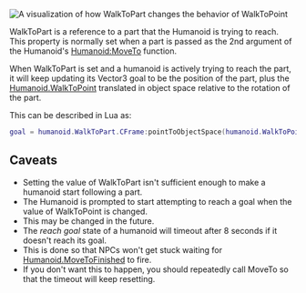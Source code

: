 ![A visualization of how WalkToPart changes the behavior of WalkToPoint](https://developer.roblox.com/assets/bltc76671f1665d7da0/WalkToPart.gif)

WalkToPart is a reference to a part that the Humanoid is trying to reach. This property is normally set when a part is passed as the 2nd argument of the Humanoid's [Humanoid:MoveTo](https://developer.roblox.com/en-us/api-reference/function/Humanoid/MoveTo) function.

When WalkToPart is set and a humanoid is actively trying to reach the part, it will keep updating its Vector3 goal to be the position of the part, plus the [Humanoid.WalkToPoint](https://developer.roblox.com/en-us/api-reference/property/Humanoid/WalkToPoint) translated in object space relative to the rotation of the part.

This can be described in Lua as:

```Lua
goal = humanoid.WalkToPart.CFrame:pointToObjectSpace(humanoid.WalkToPoint)
``` 

Caveats
-------

*   Setting the value of WalkToPart isn't sufficient enough to make a humanoid start following a part.
*   The Humanoid is prompted to start attempting to reach a goal when the value of WalkToPoint is changed.
*   This may be changed in the future.
*   The _reach goal_ state of a humanoid will timeout after 8 seconds if it doesn't reach its goal.
*   This is done so that NPCs won't get stuck waiting for [Humanoid.MoveToFinished](https://developer.roblox.com/en-us/api-reference/event/Humanoid/MoveToFinished) to fire.
*   If you don't want this to happen, you should repeatedly call MoveTo so that the timeout will keep resetting.